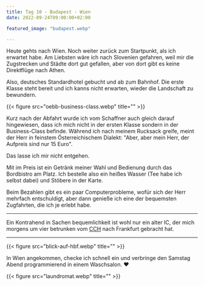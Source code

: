 ```yaml
---
title: Tag 10 - Budapest - Wien
date: 2022-09-24T09:00:00+02:00

featured_image: "budapest.webp"

---
```


Heute gehts nach Wien. Noch weiter zurück zum Startpunkt, als ich erwartet
habe. Am Liebsten wäre ich nach Slovenien gefahren, weil mir die Zugstrecken
und Städte dort gut gefallen, aber von dort gibt es keine Direktflüge nach
Athen.

Also, deutsches Standardhotel gebucht und ab zum Bahnhof. Die erste Klasse steht
bereit und ich kanns nicht erwarten, wieder die Landschaft zu bewundern.

{{< figure src="oebb-business-class.webp" title="" >}}

Kurz nach der Abfahrt wurde ich vom Schaffner auch gleich darauf hingewiesen,
dass ich mich nicht in der ersten Klasse sondern in der Business-Class befinde.
Während ich nach meinem Rucksack greife, meint der Herr in feinstem
Österreichischem Dialekt: "Aber, aber mein Herr, der Aufpreis sind nur 15
Euro".

Das lasse ich mir nicht entgehen.

Mit im Preis ist ein Getränk meiner Wahl und Bedienung durch das Bordbistro am
Platz. Ich bestelle also ein heißes Wasser (Tee habe ich selbst dabei) und
Stöbere in der Karte.

Beim Bezahlen gibt es ein paar Computerprobleme, wofür sich der Herr mehrfach
entschuldigt, aber dann genieße ich eine der bequemsten Zugfahrten, die ich je
erlebt habe.

---

Ein Kontrahend in Sachen bequemlichkeit ist wohl nur ein alter IC, der mich
morgens um vier betrunken vom
[CCH](https://de.wikipedia.org/wiki/Congress_Center_Hamburg) nach Frankfurt gebracht hat.

---

{{< figure src="blick-auf-hbf.webp" title="" >}}

In Wien angekommen, checke ich schnell ein und verbringe den Samstag Abend
programmierend in einem Waschsalon. ❤️

{{< figure src="laundromat.webp" title="" >}}
